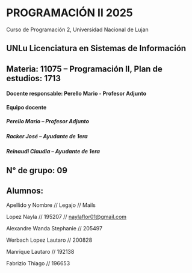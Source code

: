 # PROGRAMACIÓN II 2025
Curso de Programación 2, Universidad Nacional de Lujan
## UNLu Licenciatura en Sistemas de Información
## Materia: 11075 – Programación II, Plan de estudios: 1713
#### Docente responsable: Perello Mario - Profesor Adjunto
#### Equipo docente
##### Perello Mario – Profesor Adjunto
##### Racker José – Ayudante de 1era
##### Reinaudi Claudia – Ayudante de 1era
## N° de grupo: 09
## Alumnos:
Apellido y Nombre // Legajo // Mails

Lopez Nayla // 195207 // naylaflor01@gmail.com

Alexandre Wanda Stephanie // 205497

Werbach Lopez Lautaro // 200828

Manrique Lautaro // 192138

Fabrizio Thiago // 196653
